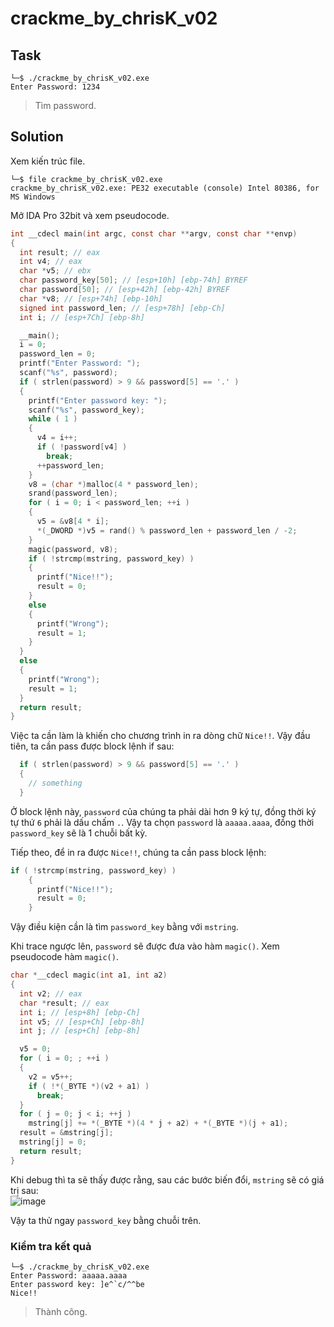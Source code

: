 # crackme_by_chrisK_v02
## Task
```
└─$ ./crackme_by_chrisK_v02.exe
Enter Password: 1234
```  
> Tìm password.

## Solution
Xem kiến trúc file.  
```
└─$ file crackme_by_chrisK_v02.exe
crackme_by_chrisK_v02.exe: PE32 executable (console) Intel 80386, for MS Windows
```  

Mở IDA Pro 32bit và xem pseudocode.  
```c
int __cdecl main(int argc, const char **argv, const char **envp)
{
  int result; // eax
  int v4; // eax
  char *v5; // ebx
  char password_key[50]; // [esp+10h] [ebp-74h] BYREF
  char password[50]; // [esp+42h] [ebp-42h] BYREF
  char *v8; // [esp+74h] [ebp-10h]
  signed int password_len; // [esp+78h] [ebp-Ch]
  int i; // [esp+7Ch] [ebp-8h]

  __main();
  i = 0;
  password_len = 0;
  printf("Enter Password: ");
  scanf("%s", password);
  if ( strlen(password) > 9 && password[5] == '.' )
  {
    printf("Enter password key: ");
    scanf("%s", password_key);
    while ( 1 )
    {
      v4 = i++;
      if ( !password[v4] )
        break;
      ++password_len;
    }
    v8 = (char *)malloc(4 * password_len);
    srand(password_len);
    for ( i = 0; i < password_len; ++i )
    {
      v5 = &v8[4 * i];
      *(_DWORD *)v5 = rand() % password_len + password_len / -2;
    }
    magic(password, v8);
    if ( !strcmp(mstring, password_key) )
    {
      printf("Nice!!");
      result = 0;
    }
    else
    {
      printf("Wrong");
      result = 1;
    }
  }
  else
  {
    printf("Wrong");
    result = 1;
  }
  return result;
}
```  

Việc ta cần làm là khiến cho chương trình in ra dòng chữ `Nice!!`. Vậy đầu tiên, ta cần pass được block lệnh if sau:  
```c
  if ( strlen(password) > 9 && password[5] == '.' )
  {
    // something
  }
```  

Ở block lệnh này, `password` của chúng ta phải dài hơn 9 ký tự, đồng thời ký tự thứ `6` phải là dấu chấm `.`. Vậy ta chọn `password` là `aaaaa.aaaa`, đồng thời `password_key` sẽ là 1 chuỗi bất kỳ.  

Tiếp theo, để in ra được `Nice!!`, chúng ta cần pass block lệnh:  
```c
if ( !strcmp(mstring, password_key) )
    {
      printf("Nice!!");
      result = 0;
    }
```  

Vậy điều kiện cần là tìm `password_key` bằng với `mstring`.  

Khi trace ngược lên, `password` sẽ được đưa vào hàm `magic()`. Xem pseudocode hàm `magic()`.  
```c
char *__cdecl magic(int a1, int a2)
{
  int v2; // eax
  char *result; // eax
  int i; // [esp+8h] [ebp-Ch]
  int v5; // [esp+Ch] [ebp-8h]
  int j; // [esp+Ch] [ebp-8h]

  v5 = 0;
  for ( i = 0; ; ++i )
  {
    v2 = v5++;
    if ( !*(_BYTE *)(v2 + a1) )
      break;
  }
  for ( j = 0; j < i; ++j )
    mstring[j] += *(_BYTE *)(4 * j + a2) + *(_BYTE *)(j + a1);
  result = &mstring[j];
  mstring[j] = 0;
  return result;
}
```  

Khi debug thì ta sẽ thấy được rằng, sau các bước biến đổi, `mstring` sẽ có giá trị sau:  
![image](https://user-images.githubusercontent.com/44528004/123722471-a2151100-d8b2-11eb-8592-74e6072fd06c.png)  

Vậy ta thử ngay `password_key` bằng chuỗi trên.  

### Kiểm tra kết quả
```
└─$ ./crackme_by_chrisK_v02.exe
Enter Password: aaaaa.aaaa
Enter password key: ]e^`c/^^be
Nice!!
```
> Thành công.




